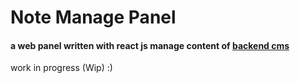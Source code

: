 # Note Manage Panel
#### a web panel written with react js manage content of <a href="https://github.com/vaghardoost/note-api-gateway"> backend cms </a>
work in progress (Wip) :)

